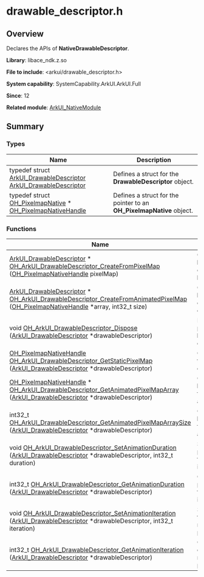 # drawable_descriptor.h


## Overview

Declares the APIs of **NativeDrawableDescriptor**.

**Library**: libace_ndk.z.so

**File to include**: <arkui/drawable_descriptor.h>

**System capability**: SystemCapability.ArkUI.ArkUI.Full

**Since**: 12

**Related module**: [ArkUI_NativeModule](_ark_u_i___native_module.md)


## Summary


### Types

| Name | Description |
| -------- | -------- |
| typedef struct [ArkUI_DrawableDescriptor](_ark_u_i___native_module.md#arkui_drawabledescriptor) [ArkUI_DrawableDescriptor](_ark_u_i___native_module.md#arkui_drawabledescriptor) | Defines a struct for the **DrawableDescriptor** object. |
| typedef struct [OH_PixelmapNative](_ark_u_i___native_module.md#oh_pixelmapnative) \* [OH_PixelmapNativeHandle](_ark_u_i___native_module.md#oh_pixelmapnativehandle) | Defines a struct for the pointer to an **OH_PixelmapNative** object. |


### Functions

| Name | Description |
| -------- | -------- |
| [ArkUI_DrawableDescriptor](_ark_u_i___native_module.md#arkui_drawabledescriptor) \* [OH_ArkUI_DrawableDescriptor_CreateFromPixelMap](_ark_u_i___native_module.md#oh_arkui_drawabledescriptor_createfrompixelmap) ([OH_PixelmapNativeHandle](_ark_u_i___native_module.md#oh_pixelmapnativehandle) pixelMap) | Creates a **DrawableDescriptor** object with a **PixelMap** object. | 
| [ArkUI_DrawableDescriptor](_ark_u_i___native_module.md#arkui_drawabledescriptor) \* [OH_ArkUI_DrawableDescriptor_CreateFromAnimatedPixelMap](_ark_u_i___native_module.md#oh_arkui_drawabledescriptor_createfromanimatedpixelmap) ([OH_PixelmapNativeHandle](_ark_u_i___native_module.md#oh_pixelmapnativehandle) \*array, int32_t size) | Creates a **DrawableDescriptor** object with an array of **PixelMap** objects. | 
| void [OH_ArkUI_DrawableDescriptor_Dispose](_ark_u_i___native_module.md#oh_arkui_drawabledescriptor_dispose) ([ArkUI_DrawableDescriptor](_ark_u_i___native_module.md#arkui_drawabledescriptor) \*drawableDescriptor) | Disposes of the pointer to a **DrawableDescriptor** object. | 
| [OH_PixelmapNativeHandle](_ark_u_i___native_module.md#oh_pixelmapnativehandle) [OH_ArkUI_DrawableDescriptor_GetStaticPixelMap](_ark_u_i___native_module.md#oh_arkui_drawabledescriptor_getstaticpixelmap) ([ArkUI_DrawableDescriptor](_ark_u_i___native_module.md#arkui_drawabledescriptor) \*drawableDescriptor) | Obtains the pointer to a **PixelMap** object. |
| [OH_PixelmapNativeHandle](_ark_u_i___native_module.md#oh_pixelmapnativehandle) \* [OH_ArkUI_DrawableDescriptor_GetAnimatedPixelMapArray](_ark_u_i___native_module.md#oh_arkui_drawabledescriptor_getanimatedpixelmaparray) ([ArkUI_DrawableDescriptor](_ark_u_i___native_module.md#arkui_drawabledescriptor) \*drawableDescriptor) | Obtains an array of **PixelMap** objects for playing an animation. |
| int32_t [OH_ArkUI_DrawableDescriptor_GetAnimatedPixelMapArraySize](_ark_u_i___native_module.md#oh_arkui_drawabledescriptor_getanimatedpixelmaparraysize) ([ArkUI_DrawableDescriptor](_ark_u_i___native_module.md#arkui_drawabledescriptor) \*drawableDescriptor) | Obtains an array of **PixelMap** objects for playing an animation. |
| void [OH_ArkUI_DrawableDescriptor_SetAnimationDuration](_ark_u_i___native_module.md#oh_arkui_drawabledescriptor_setanimationduration) ([ArkUI_DrawableDescriptor](_ark_u_i___native_module.md#arkui_drawabledescriptor) \*drawableDescriptor, int32_t duration) | Sets the total playback duration for a pixel map image array. |
| int32_t [OH_ArkUI_DrawableDescriptor_GetAnimationDuration](_ark_u_i___native_module.md#oh_arkui_drawabledescriptor_getanimationduration) ([ArkUI_DrawableDescriptor](_ark_u_i___native_module.md#arkui_drawabledescriptor) \*drawableDescriptor) | Obtains the total playback duration for a pixel map image array. |
| void [OH_ArkUI_DrawableDescriptor_SetAnimationIteration](_ark_u_i___native_module.md#oh_arkui_drawabledescriptor_setanimationiteration) ([ArkUI_DrawableDescriptor](_ark_u_i___native_module.md#arkui_drawabledescriptor) \*drawableDescriptor, int32_t iteration) | Sets the number of times that a pixel map image array is played. |
| int32_t [OH_ArkUI_DrawableDescriptor_GetAnimationIteration](_ark_u_i___native_module.md#oh_arkui_drawabledescriptor_getanimationiteration) ([ArkUI_DrawableDescriptor](_ark_u_i___native_module.md#arkui_drawabledescriptor) \*drawableDescriptor) | Obtains the number of times that a pixel map image array is played. |
